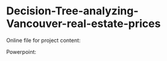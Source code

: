 # Decision-Tree-analyzing-Vancouver-real-estate-prices

Online file for project content:

Powerpoint:
